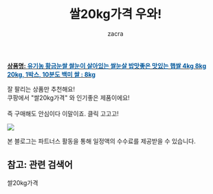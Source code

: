 ﻿---
layout: post
title:  "쌀20kg가격 우와!"
author: zacra
categories: [ 아이템 ]
tags: [쌀20kg가격]
image: https://static.coupangcdn.com/image/vendor_inventory/0b89/aa2ddae5c4c96795f5d36a7f13dd94ab4f60a4649e1010a4188269be28ce.jpg 
description: "쿠팡에서 쌀20kg가격 관련 상품으로 가장 잘팔리는 제품 중 하나라는 사실!!."
rating: 4.5
---

<a href="https://link.coupang.com/re/AFFSDP?lptag=AF8407795&pageKey=4320646822&itemId=5028222303&vendorItemId=72338059143&traceid=V0-153-a5b6a747a7bf5486"><b>상품명: <font color='#01579B'>유기농 황금눈쌀 쌀눈이 살아있는 쌀눈살 밥맛좋은 맛있는 햅쌀 4kg 8kg 20kg, 1박스, 10분도 백미 쌀 : 8kg</font></b></a>

잘 팔리는 상품만 추천해요!<br/>
쿠팡에서 "쌀20kg가격" 와 인기좋은 제품이에요!<br/><br/>
즉 구매해도 안심이다 이말이죠. 클릭 고고고! <br/>



<a href="https://link.coupang.com/re/AFFSDP?lptag=AF8407795&pageKey=4320646822&itemId=5028222303&vendorItemId=72338059143&traceid=V0-153-a5b6a747a7bf5486"><img src="https://thumbnail8.coupangcdn.com/thumbnails/remote/q89/image/vendor_inventory/2a8f/12fbb77df728ae686d8173cfc33c2b3ce37c35d20c501f9dcb1c1ff7f7e3.jpg"></a> 

본 블로그는 파트너스 활동을 통해 일정액의 수수료를 제공받을 수 있습니다.

## 참고: 관련 검색어    
쌀20kg가격